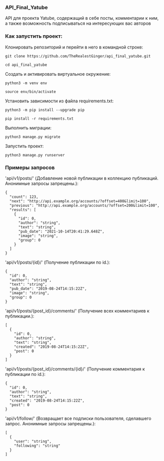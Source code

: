 ### API_Final_Yatube
API для проекта Yatube, содержащий в себе посты, комментарии к ним, а также возможность подписываться на интересующих вас авторов

### Как запустить проект:

Клонировать репозиторий и перейти в него в командной строке:

```
git clone https://github.com/TheRealestGinger/api_final_yatube.git
```

```
cd api_final_yatube
```

Cоздать и активировать виртуальное окружение:

```
python3 -m venv env
```

```
source env/bin/activate
```

Установить зависимости из файла requirements.txt:

```
python3 -m pip install --upgrade pip
```

```
pip install -r requirements.txt
```

Выполнить миграции:

```
python3 manage.py migrate
```

Запустить проект:

```
python3 manage.py runserver
```

### Примеры запросов
'api/v1/posts/' (Добавление новой публикации в коллекцию публикаций. Анонимные запросы запрещены.):

```
{
  "count": 123,
  "next": "http://api.example.org/accounts/?offset=400&limit=100",
  "previous": "http://api.example.org/accounts/?offset=200&limit=100",
  "results": [
    {
      "id": 0,
      "author": "string",
      "text": "string",
      "pub_date": "2021-10-14T20:41:29.648Z",
      "image": "string",
      "group": 0
    }
  ]
}
```

'api/v1/posts/{id}/' (Получение публикации по id.):

```
{
  "id": 0,
  "author": "string",
  "text": "string",
  "pub_date": "2019-08-24T14:15:22Z",
  "image": "string",
  "group": 0
}
```

'api/v1/posts/{post_id}/comments/' (Получение всех комментариев к публикации.):

```
[
  {
    "id": 0,
    "author": "string",
    "text": "string",
    "created": "2019-08-24T14:15:22Z",
    "post": 0
  }
]
```

'api/v1/posts/{post_id}/comments/{id}/' (Получение комментария к публикации по id.):
```
{
  "id": 0,
  "author": "string",
  "text": "string",
  "created": "2019-08-24T14:15:22Z",
  "post": 0
}
```

'api/v1/follow/' (Возвращает все подписки пользователя, сделавшего запрос. Анонимные запросы запрещены.):

```
[
  {
    "user": "string",
    "following": "string"
  }
]
```